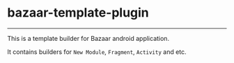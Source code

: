 # bazaar-template-plugin
---
This is a template builder for Bazaar android application.

It contains builders for `New Module`, `Fragment`, `Activity` and etc.